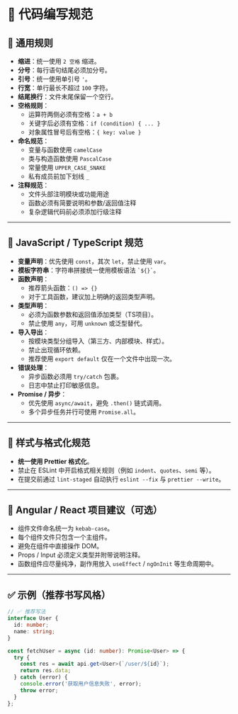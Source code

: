 # 🧭 代码编写规范

## 🧱 通用规则

- **缩进**：统一使用 `2 空格` 缩进。  
- **分号**：每行语句结尾必须加分号。  
- **引号**：统一使用单引号 `'`。  
- **行宽**：单行最长不超过 `100` 字符。  
- **结尾换行**：文件末尾保留一个空行。  
- **空格规则**：
  - 运算符两侧必须有空格：`a + b`  
  - 关键字后必须有空格：`if (condition) { ... }`  
  - 对象属性冒号后有空格：`{ key: value }`
- **命名规范**：
  - 变量与函数使用 `camelCase`  
  - 类与构造函数使用 `PascalCase`  
  - 常量使用 `UPPER_CASE_SNAKE`  
  - 私有成员前加下划线 `_`
- **注释规范**：
  - 文件头部注明模块或功能用途  
  - 函数必须有简要说明和参数/返回值注释  
  - 复杂逻辑代码前必须添加行级注释  

---

## 🧩 JavaScript / TypeScript 规范

- **变量声明**：优先使用 `const`，其次 `let`，禁止使用 `var`。  
- **模板字符串**：字符串拼接统一使用模板语法 `` `${}` ``。  
- **函数声明**：
  - 推荐箭头函数：`() => {}`  
  - 对于工具函数，建议加上明确的返回类型声明。  
- **类型声明**：
  - 必须为函数参数和返回值添加类型（TS项目）。  
  - 禁止使用 `any`，可用 `unknown` 或泛型替代。  
- **导入导出**：
  - 按模块类型分组导入（第三方、内部模块、样式）。  
  - 禁止出现循环依赖。  
  - 推荐使用 `export default` 仅在一个文件中出现一次。
- **错误处理**：
  - 异步函数必须用 `try/catch` 包裹。  
  - 日志中禁止打印敏感信息。  
- **Promise / 异步**：
  - 优先使用 `async/await`，避免 `.then()` 链式调用。  
  - 多个异步任务并行可使用 `Promise.all`。

---

## 🎨 样式与格式化规范

- **统一使用 Prettier 格式化**。  
- 禁止在 ESLint 中开启格式相关规则（例如 `indent`、`quotes`、`semi` 等）。  
- 在提交前通过 `lint-staged` 自动执行 `eslint --fix` 与 `prettier --write`。

---

## 🧩 Angular / React 项目建议（可选）

- 组件文件命名统一为 `kebab-case`。  
- 每个组件文件只包含一个主组件。  
- 避免在组件中直接操作 DOM。  
- Props / Input 必须定义类型并附带说明注释。  
- 函数组件应尽量纯净，副作用放入 `useEffect` / `ngOnInit` 等生命周期中。

---

## ✅ 示例（推荐书写风格）

```ts
// ✅ 推荐写法
interface User {
  id: number;
  name: string;
}

const fetchUser = async (id: number): Promise<User> => {
  try {
    const res = await api.get<User>(`/user/${id}`);
    return res.data;
  } catch (error) {
    console.error('获取用户信息失败', error);
    throw error;
  }
};
